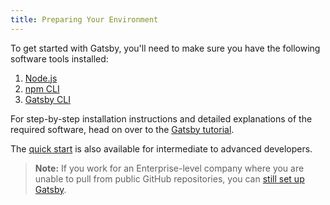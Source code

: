```yaml
---
title: Preparing Your Environment
---
```


To get started with Gatsby, you'll need to make sure you have the following software tools installed:

1. [Node.js](/docs/tutorial/part-0/#install-nodejs-for-your-appropriate-operating-system)
2. [npm CLI](/docs/tutorial/part-0/#check-your-nodejs-installation)
3. [Gatsby CLI](/docs/tutorial/part-0/#using-the-gatsby-cli)

For step-by-step installation instructions and detailed explanations of the required software, head on over to the [Gatsby tutorial](/docs/tutorial/part-0/).

The [quick start](/docs/quick-start/) is also available for intermediate to advanced developers.

> **Note:** If you work for an Enterprise-level company where you are unable to pull from public GitHub repositories, you can [still set up Gatsby](/docs/using-gatsby-professionally/using-gatsby-professionally/setting-up-gatsby-without-gatsby-new/).

<GuideList slug={props.slug} />
